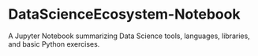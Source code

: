# DataScienceEcosystem-Notebook
A Jupyter Notebook summarizing Data Science tools, languages, libraries, and basic Python exercises.
